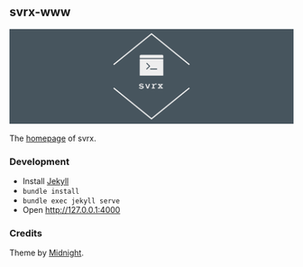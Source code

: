 svrx-www
---

![](/assets/images/twitter_header_photo_2.png)

The [homepage](https://svrx.io) of svrx.

### Development

 - Install [Jekyll](https://jekyllrb.com/docs/installation/)
 - `bundle install`
 - `bundle exec jekyll serve`
 - Open http://127.0.0.1:4000

### Credits

Theme by [Midnight](https://github.com/pages-themes/midnight).